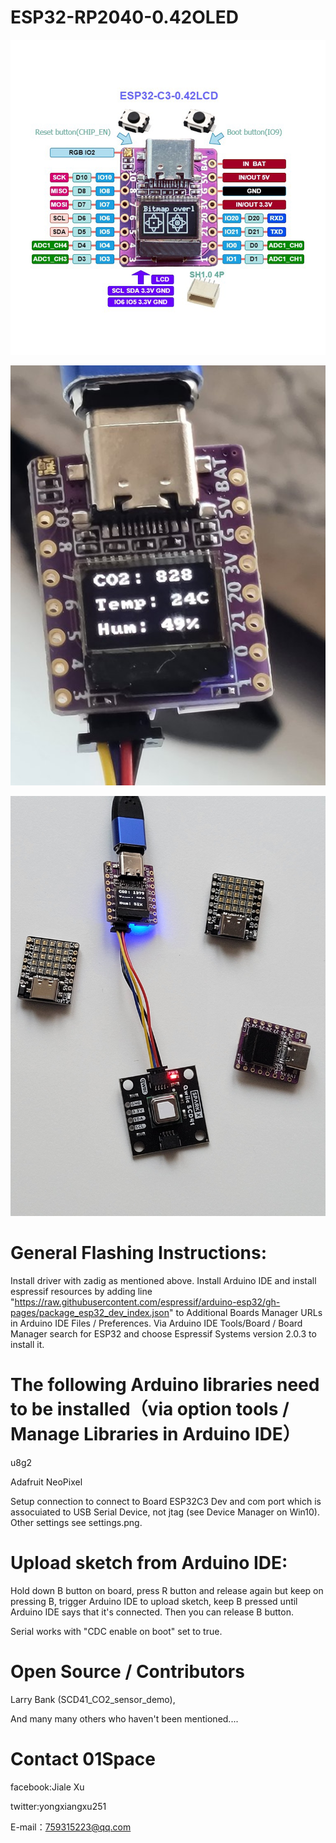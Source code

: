 # ESP32-RP2040-0.42OLED 

![image](https://github.com/01Space/ESP32-C3-0.42LCD/blob/main/image/ESP32-C3-0.42LCD.jpg)


![image](https://github.com/01Space/ESP32-C3-0.42LCD/blob/main/image/SCD41_CO2.jpg)


![image](https://github.com/01Space/ESP32-C3-0.42LCD/blob/main/image/SCD41_CO2_sensor.jpg)



# General Flashing Instructions:

Install driver with zadig as mentioned above.
Install Arduino IDE and install espressif resources by adding line "https://raw.githubusercontent.com/espressif/arduino-esp32/gh-pages/package_esp32_dev_index.json" to Additional Boards Manager URLs in Arduino IDE Files / Preferences.
Via Arduino IDE Tools/Board / Board Manager search for ESP32 and choose Espressif Systems version 2.0.3 to install it.
# The following Arduino libraries need to be installed（via option tools / Manage Libraries in Arduino IDE）

u8g2

Adafruit NeoPixel 


Setup connection to connect to Board ESP32C3 Dev and com port which is assocuiated to USB Serial Device, not jtag (see Device Manager on Win10). Other settings see settings.png.

# Upload sketch from Arduino IDE:

Hold down B button on board, press R button and release again but keep on pressing B, trigger Arduino IDE to upload sketch, keep B pressed until Arduino IDE says that it's connected. Then you can release B button.

Serial works with "CDC enable on boot" set to true.


# Open Source / Contributors


Larry Bank (SCD41_CO2_sensor_demo),

And many many others who haven't been mentioned....

# Contact 01Space
facebook:Jiale Xu

twitter:yongxiangxu251

E-mail：759315223@qq.com


